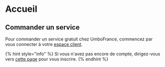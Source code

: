 # Accueil

## Commander un service

Pour commander un service gratuit chez UmboFrance, commencez par vous connecter à votre [espace client](https://umbo-france.eu/client).

{% hint style="info" %}
 Si vous n'avez pas encore de compte, dirigez-vous vers [cette page](https://umbo-france.eu/client/inscription) pour vous inscrire.
{% endhint %}
